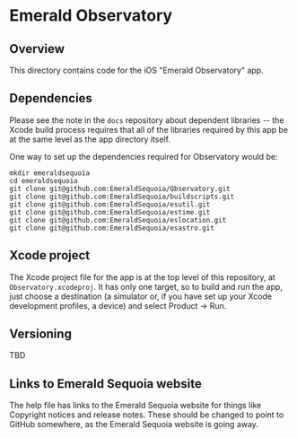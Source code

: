 # Emerald Observatory

## Overview

This directory contains code for the iOS "Emerald Observatory" app.

## Dependencies

Please see the note in the `docs` repository about dependent libraries -- the Xcode build process
requires that all of the libraries required by this app be at the same level as the app directory
itself.

One way to set up the dependencies required for Observatory would be:

```shell
mkdir emeraldsequoia
cd emeraldsequoia
git clone git@github.com:EmeraldSequoia/Observatory.git
git clone git@github.com:EmeraldSequoia/buildscripts.git
git clone git@github.com:EmeraldSequoia/esutil.git
git clone git@github.com:EmeraldSequoia/estime.git
git clone git@github.com:EmeraldSequoia/eslocation.git
git clone git@github.com:EmeraldSequoia/esastro.git

```

## Xcode project

The Xcode project file for the app is at the top level of this repository, at `Observatory.xcodeproj`.
It has only one target, so to build and run the app, just choose a destination (a simulator or,
if you have set up your Xcode development profiles, a device) and select Product -> Run.

## Versioning

TBD

## Links to Emerald Sequoia website

The help file has links to the Emerald Sequoia website for
things like Copyright notices and release notes. These should be
changed to point to GitHub somewhere, as the Emerald Sequoia website
is going away.
